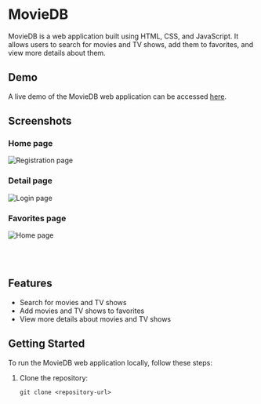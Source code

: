 # MovieDB

MovieDB is a web application built using HTML, CSS, and JavaScript. It allows users to search for movies and TV shows, add them to favorites, and view more details about them.

## Demo

A live demo of the MovieDB web application can be accessed [here](https://ajay1455.github.io/MovieDB/MainPage.html).

## Screenshots

### Home page
![Registration page](https://i.postimg.cc/nrgSYtZj/Screenshot-640.png)

### Detail page
![Login page](https://i.postimg.cc/PrbFv99x/Screenshot-643.png)

### Favorites page
![Home page](https://i.postimg.cc/ZqXLMx22/Screenshot-644.png)

<br>
<br>

## Features

- Search for movies and TV shows
- Add movies and TV shows to favorites
- View more details about movies and TV shows

## Getting Started

To run the MovieDB web application locally, follow these steps:

1. Clone the repository:

   ```shell
   git clone <repository-url>
